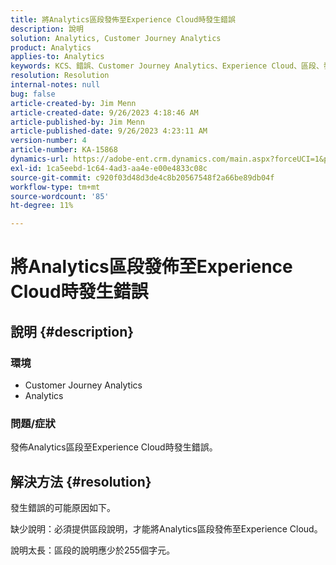 ```yaml
---
title: 將Analytics區段發佈至Experience Cloud時發生錯誤
description: 說明
solution: Analytics, Customer Journey Analytics
product: Analytics
applies-to: Analytics
keywords: KCS、錯誤、Customer Journey Analytics、Experience Cloud、區段、發佈
resolution: Resolution
internal-notes: null
bug: false
article-created-by: Jim Menn
article-created-date: 9/26/2023 4:18:46 AM
article-published-by: Jim Menn
article-published-date: 9/26/2023 4:23:11 AM
version-number: 4
article-number: KA-15868
dynamics-url: https://adobe-ent.crm.dynamics.com/main.aspx?forceUCI=1&pagetype=entityrecord&etn=knowledgearticle&id=0cb090c6-235c-ee11-be6f-6045bd006268
exl-id: 1ca5eebd-1c64-4ad3-aa4e-e00e4833c08c
source-git-commit: c920f03d48d3de4c8b20567548f2a66be89db04f
workflow-type: tm+mt
source-wordcount: '85'
ht-degree: 11%

---
```


# 將Analytics區段發佈至Experience Cloud時發生錯誤

## 說明 {#description}


### <b>環境</b>

- Customer Journey Analytics
- Analytics




### <b>問題/症狀</b>

發佈Analytics區段至Experience Cloud時發生錯誤。


## 解決方法 {#resolution}


發生錯誤的可能原因如下。

缺少說明：必須提供區段說明，才能將Analytics區段發佈至Experience Cloud。

說明太長：區段的說明應少於255個字元。
